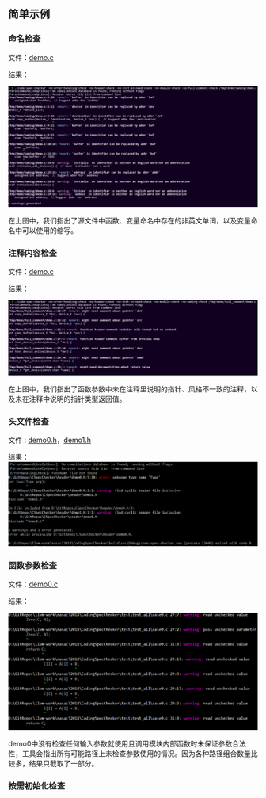 ## 简单示例

### 命名检查

文件：[demo.c](naming/demo.c)

结果：

![](naming/result.png)

在上图中，我们指出了源文件中函数、变量命名中存在的非英文单词，以及变量命名中可以使用的缩写。

### 注释内容检查

文件：[demo.c](full_comment/demo.c)

结果：

![](full_comment/result.png)

在上图中，我们指出了函数参数中未在注释里说明的指针、风格不一致的注释，以及未在注释中说明的指针类型返回值。

### 头文件检查

文件 : [demo0.h](header/demo0.h)，[demo1.h](header/demo1.h)

结果：
![](header/result.png)

### 函数参数检查

文件：[demo0.c](module/demo0.c)

结果：

![](module/result0.png)

demo0中没有检查任何输入参数就使用且调用模块内部函数时未保证参数合法性，工具会指出所有可能路径上未检查参数使用的情况。因为各种路径组合数量比较多，结果只截取了一部分。

### 按需初始化检查

